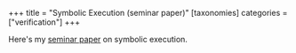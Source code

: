 +++
title = "Symbolic Execution (seminar paper)"
[taxonomies]
categories = ["verification"]
+++

Here's my [seminar paper](./semsec-2019.pdf) on symbolic execution.
